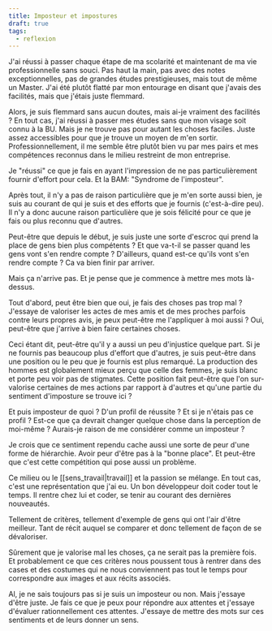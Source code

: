 ```yaml
---
title: Imposteur et impostures
draft: true
tags:
  - reflexion
---
```


J'ai réussi à passer chaque étape de ma scolarité et maintenant de ma vie professionnelle sans souci. Pas haut la main, pas avec des notes exceptionnelles, pas de grandes études prestigieuses, mais tout de même un Master. J'ai été plutôt flatté par mon entourage en disant que j'avais des facilités, mais que j'étais juste flemmard.

Alors, je suis flemmard sans aucun doutes, mais ai-je vraiment des facilités ? En tout cas, j'ai réussi à passer mes études sans que mon visage soit connu à la BU. Mais je ne trouve pas pour autant les choses faciles. Juste assez accessibles pour que je trouve un moyen de m'en sortir. Professionnellement, il me semble être plutôt bien vu par mes pairs et mes compétences reconnus dans le milieu restreint de mon entreprise.

Je "réussi" ce que je fais en ayant l'impression de ne pas particulièrement fournir d'effort pour cela. Et la BAM: "Syndrome de l'imposteur".

Après tout, il n'y a pas de raison particulière que je m'en sorte aussi bien, je suis au courant de qui je suis et des efforts que je fournis (c'est-à-dire peu). Il n'y a donc aucune raison particulière que je sois félicité pour ce que je fais ou plus reconnu que d'autres.

Peut-être que depuis le début, je suis juste une sorte d'escroc qui prend la place de gens bien plus compétents ? Et que va-t-il se passer quand les gens vont s'en rendre compte ? D'ailleurs, quand est-ce qu'ils vont s'en rendre compte ? Ca va bien finir par arriver.

Mais ça n'arrive pas. Et je pense que je commence à mettre mes mots là-dessus.

Tout d'abord, peut être bien que oui, je fais des choses pas trop mal ? J'essaye de valoriser les actes de mes amis et de mes proches parfois contre leurs propres avis, je peux peut-être me l'appliquer à moi aussi ? Oui, peut-être que j'arrive à bien faire certaines choses.

Ceci étant dit, peut-être qu'il y a aussi un peu d'injustice quelque part. Si je ne fournis pas beaucoup plus d'effort que d'autres, je suis peut-être dans une position ou le peu que je fournis est plus remarqué. La production des hommes est globalement mieux perçu que celle des femmes, je suis blanc et porte peu voir pas de stigmates. Cette position fait peut-être que l'on sur-valorise certaines de mes actions par rapport à d'autres et qu'une partie du sentiment d'imposture se trouve ici ?

Et puis imposteur de quoi ? D'un profil de réussite ? Et si je n'étais pas ce profil ? Est-ce que ça devrait changer quelque chose dans la perception de moi-même ? Aurais-je raison de me considérer comme un imposteur ?

Je crois que ce sentiment rependu cache aussi une sorte de peur d'une forme de hiérarchie. Avoir peur d'être pas à la "bonne place". Et peut-être que c'est cette compétition qui pose aussi un problème.

Ce milieu ou le [[sens_travail|travail]] et la passion se mélange. En tout cas, c'est une représentation que j'ai eu. Un bon développeur doit coder tout le temps. Il rentre chez lui et coder, se tenir au courant des dernières nouveautés.

Tellement de critères, tellement d'exemple de gens qui ont l'air d'être meilleur. Tant de récit auquel se comparer et donc tellement de façon de se dévaloriser.

Sûrement que je valorise mal les choses, ça ne serait pas la première fois. Et probablement ce que ces critères nous poussent tous à rentrer dans des cases et des costumes qui ne nous conviennent pas tout le temps pour correspondre aux images et aux récits associés.

Al, je ne sais toujours pas si je suis un imposteur ou non. Mais j'essaye d'être juste. Je fais ce que je peux pour répondre aux attentes et j'essaye d'évaluer rationnellement ces attentes. J'essaye de mettre des mots sur ces sentiments et de leurs donner un sens.
